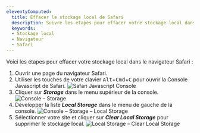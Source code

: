 ```yaml
---
eleventyComputed:
  title: Effacer le stockage local de Safari
  description: Suivre les étapes pour effacer votre stockage local dans le navigateur Safari.
  keywords:
  - Stockage local
  - Navigateur
  - Safari
---
```

Voici les étapes pour effacer votre stockage local dans le navigateur Safari :

1. Ouvrir une page du navigateur Safari.
1. Utiliser les touches de votre clavier <kbd>Alt</kbd>+<kbd>Cmd</kbd>+<kbd>C</kbd> pour ouvrir la Console Javascript de Safari.
![Safari Javascript Console](https://cdnweb.devolutions.net/docs/docs_en_kb_KB4877.png)
1. Cliquer sur ***Storage*** dans le menu supérieur de la console.
![Console – Storage](https://cdnweb.devolutions.net/docs/docs_en_kb_KB4878.png)
1. Développer la liste ***Local Storage*** dans le menu de gauche de la console.
![Console – Storage – Local Storage](https://cdnweb.devolutions.net/docs/docs_en_kb_KB4879.png)
1. Sélectionner votre site et cliquer sur ***Clear Local Storage*** pour supprimer le stockage local.
![Local Storage – Clear Local Storage](https://cdnweb.devolutions.net/docs/docs_en_kb_KB4880.png)
